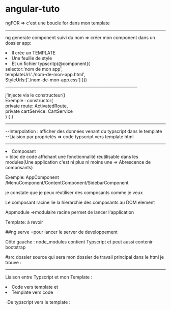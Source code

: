 ﻿# angular-tuto


ngFOR => c'est une boucle for dans mon template
______________________________________________________________________________

ng generate component suivi du nom =>   créer mon component dans un dossier app:
<li>Il crée un TEMPLATE</li>
<li>Une feuille de style </li>
<li>Et un fichier typscritp(@component({ <br>
    selector:'nom de mon app',<br>
    templateUrl:'./nom-de-mon-app.html', <br>
    StyleUrls:['./nom-de-mon-app.css']
})) </li>
_________________________________________________________________

j'injecte via le  constructeur()<br>
Exemple : constructor(<br>
    private route: ActivatedRoute,<br>
    private cartService: CartService <br>
  ) { }<br>
___________________________________________________________________________________
--Interpolation : afficher des données venant du typscript dans le template <br>
--Liaision par proprietés => code typscript  vers  template html


________________________________________________________________________________
<li>Composant</li> = bloc de code affichant une fonctionnalité réutilisable dans les modules(Une application c'est ni plus ni moins une -> Abrescence de composants)<br>

Exemple: AppComponent /MenuComponent/ContentComponent/SidebarComponent<br>

je constate que je peux réutiliser des composants comme je veux<br>

Le composant racine lie la hierarchie des composants au DOM element

Appmodule =>modulaire racine permet de lancer l'application


Template: à revoir  

##ng serve =pour lancer le server de developpement 

Côté gauche : node_modules contient Typscript et peut aussi contenir bootstrap

#src dossier source qui sera mon dossier de travail principal 
dans le html je trouve :<app-root></app-root>
__________________________________________________________________________________

Liaison entre Typscript et mon Template :

<li>Code vers template et </li>
<li>Template vers code</li>

-De typscript vers le template :






